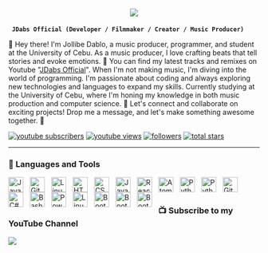 
<!---# Welcome --->
<h1 align="center">
    <img src="https://readme-typing-svg.herokuapp.com/?font=Righteous&size=35&center=true&vCenter=true&width=500&height=70&duration=4000&lines=***+JDabs+Official+***+;Jollibe+Babanto+Dablo!;" />
</h1>

**` JDabs Official (Developer / Filmmaker / Creator / Music Producer)`**

👋 Hey there! I'm Jollibe Dablo, a music producer, programmer, and student at the University of Cebu. As a music producer, I love crafting beats that tell stories and evoke emotions. 🎵 You can find my latest tracks and remixes on Youtube "[JDabs Official][youtube]". When I'm not making music, I'm diving into the world of programming. I'm passionate about coding and always exploring new technologies and languages to expand my skills. Currently studying at the University of Cebu, where I'm honing my knowledge in both music production and computer science. 🌟 Let's connect and collaborate on exciting projects! Drop me a message, and let's make something awesome together. 🚀

   <p align="left">
      <a href="https://www.youtube.com/c/jdabsofficial?sub_confirmation=1">
         <img alt="youtube subscribers" title="Subscribe to my YouTube channel" src="https://custom-icon-badges.demolab.com/youtube/channel/subscribers/UCGe8eaGC6kW2bXVHVKzpbnw?color=%23E05D44&label=SUBSCRIBE&logo=video&logoColor=white&style=for-the-badge&labelColor=CE4630"/></a> 
      <a href="https://www.youtube.com/c/jdabsofficial">
         <img alt="youtube views" title="YouTube views" src="https://custom-icon-badges.demolab.com/youtube/channel/views/UCGe8eaGC6kW2bXVHVKzpbnw?color=%23E1AD0E&logo=eye&logoColor=white&style=for-the-badge&labelColor=C79600"/></a> 
      <a href="https://github.com/jdabsofficial?tab=followers">
         <img alt="followers" title="Follow me on Github" src="https://custom-icon-badges.demolab.com/github/followers/jdabsofficial?color=236ad3&labelColor=1155ba&style=for-the-badge&logo=person-add&label=Follow&logoColor=white"/></a>
      <a href="https://github.com/jdabsofficial?tab=repositories&sort=stargazers">
         <img alt="total stars" title="Total stars on GitHub" src="https://custom-icon-badges.demolab.com/github/stars/jdabsofficial?color=55960c&style=for-the-badge&labelColor=488207&logo=star"/></a>
   </p>

---

### 🧰 Languages and Tools

<img align="left" alt="Java" width="30px" style="padding-right:10px;" src="https://cdn.jsdelivr.net/gh/devicons/devicon/icons/java/java-original.svg"/>
<img align="left" alt="Git" width="30px" style="padding-right:10px;" src="https://cdn.jsdelivr.net/gh/devicons/devicon/icons/git/git-original.svg" />
<img align="left" alt="Linux" width="30px" style="padding-right:10px;" src="https://cdn.jsdelivr.net/gh/devicons/devicon/icons/linux/linux-original.svg" />
<img align="left" alt="HTML" width="30px" style="padding-right:10px;" src="https://cdn.jsdelivr.net/gh/devicons/devicon/icons/html5/html5-plain.svg" />
<img align="left" alt="CSS" width="30px" style="padding-right:10px;" src="https://cdn.jsdelivr.net/gh/devicons/devicon/icons/css3/css3-plain.svg" />
<img align="left" alt="JavaScript" width="30px" style="padding-right:10px;" src="https://cdn.jsdelivr.net/gh/devicons/devicon/icons/javascript/javascript-plain.svg" />
<img align="left" alt="React" width="30px" style="padding-right:10px;" src="https://cdn.jsdelivr.net/gh/devicons/devicon/icons/react/react-original.svg" />
<img align="left" alt="Atom" width="30px" style="padding-right:10px;" src="https://cdn.jsdelivr.net/gh/devicons/devicon@latest/icons/atom/atom-original.svg" />
<img align="left" alt="Python" width="30px" style="padding-right:10px;" src="https://cdn.jsdelivr.net/gh/devicons/devicon/icons/python/python-plain.svg" />
<img align="left" alt="Python" width="30px" style="padding-right:10px;" src="https://cdn.jsdelivr.net/gh/devicons/devicon@latest/icons/cplusplus/cplusplus-original.svg" />         
<img align="left" alt="GitHub" width="30px" style="padding-right:10px;" src="https://cdn.jsdelivr.net/gh/devicons/devicon/icons/github/github-original.svg" />
<img align="left" alt="C#" width="30px" style="padding-right:10px;" src="https://cdn.jsdelivr.net/gh/devicons/devicon@latest/icons/csharp/csharp-original.svg" />
<img align="left" alt="Bash" width="30px" style="padding-right:10px;" src="https://cdn.jsdelivr.net/gh/devicons/devicon/icons/bash/bash-original.svg" />
<img align="left" alt="PowerShell" width="30px" style="padding-right:10px;" src="https://cdn.jsdelivr.net/gh/devicons/devicon@latest/icons/powershell/powershell-original.svg" />
<img align="left" alt="Linux" width="30px" style="padding-right:10px;" src="https://cdn.jsdelivr.net/gh/devicons/devicon@latest/icons/linux/linux-original.svg" />
<img align="left" alt="Bootstrap" width="30px" style="padding-right:10px;" src="https://cdn.jsdelivr.net/gh/devicons/devicon@latest/icons/bootstrap/bootstrap-original.svg" />
<img align="left" alt="Bootstrap" width="30px" style="padding-right:10px;"  src="https://cdn.jsdelivr.net/gh/devicons/devicon@latest/icons/android/android-original.svg" />
<img align="left" alt="Bootstrap" width="30px" style="padding-right:10px;" src="https://cdn.jsdelivr.net/gh/devicons/devicon@latest/icons/swift/swift-original.svg" />
                 
          


<br />

#

### 📺 Subscribe to my YouTube Channel

[<img src="https://custom-icon-badges.demolab.com/badge/-Subscribe%20For%20More-red?style=for-the-badge&logo=video&logoColor=white"/>](https://www.youtube.com/c/jdabsofficial?sub_confirmation=1)


#
[youtube]: https://youtube.com/jdabsofficial
